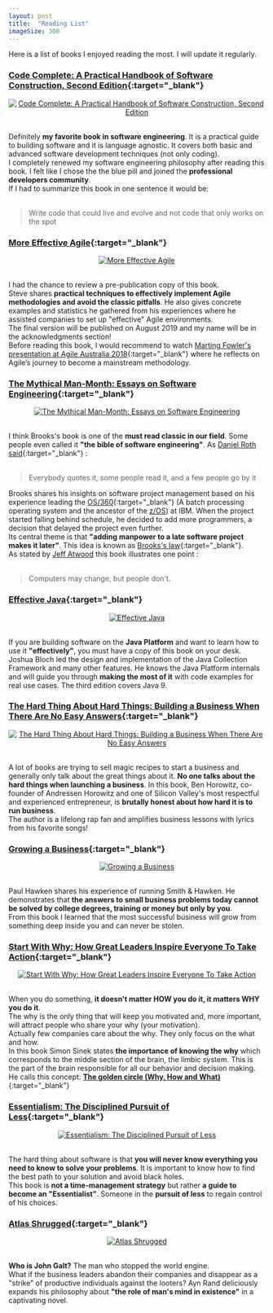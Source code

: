 ```yaml
---
layout: post
title:  "Reading List"
imageSize: 300
---
```


Here is a list of books I enjoyed reading the most. 
I will update it regularly.  
<!--more-->

### [Code Complete: A Practical Handbook of Software Construction, Second Edition](https://www.amazon.com/dp/0735619670){:target="_blank"}
<div align="center">
<a target="_blank" href="https://www.amazon.com/dp/0735619670">
  <img src="/assets/img/posts/code-complete-2.jpg" alt="Code Complete: A Practical Handbook of Software Construction, Second Edition" title="Code Complete: A Practical Handbook of Software Construction, Second Edition" width="{{ page.imageSize }}">
</a>
</div>
<br>

Definitely **my favorite book in software engineering**. It is a practical guide to building software and it is language agnostic. It covers both basic and advanced software development techniques (not only coding).  
I completely renewed my software engineering philosophy after reading this book. I felt like I chose the the blue pill and joined the **professional developers community**.  
If I had to summarize this book in one sentence it would be:  
<br>  

> Write code that could live and evolve and not code that only works on the spot  

### [More Effective Agile](https://moreeffectiveagile.com/){:target="_blank"}
<div align="center">
<a target="_blank" href="https://moreeffectiveagile.com/">
  <img src="/assets/img/posts/more-effective-agile.jpg" alt="More Effective Agile" title="More Effective Agile" width="{{ page.imageSize }}">
</a>
</div>
<br>

I had the chance to review a pre-publication copy of this book.  
Steve shares **practical techniques to effectively implement Agile methodologies and avoid the classic pitfalls**. He also gives concrete examples and statistics he gathered from his experiences where he assisted companies to set up "effective" Agile environments.  
The final version will be published on August 2019 and my name will be in the acknowledgments section!  
Before reading this book, I would recommend to watch [Marting Fowler's presentation at Agile Australia 2018](https://youtu.be/G_y2pNj0zZg){:target="_blank"} where he reflects on Agile’s journey to become a mainstream methodology.

### [The Mythical Man-Month: Essays on Software Engineering](https://www.amazon.com/dp/0201835959){:target="_blank"}
<div align="center">
<a target="_blank" href="https://www.amazon.com/dp/0201835959">
  <img src="/assets/img/posts/mythical-man-month.jpg" alt="The Mythical Man-Month: Essays on Software Engineering" title="The Mythical Man-Month: Essays on Software Engineering" width="{{ page.imageSize }}">
</a>
</div>
<br>

I think Brooks's book is one of the **must read classic in our field**.
Some people even called it **"the bible of software engineering"**. As [Daniel Roth said](https://money.cnn.com/magazines/fortune/fortune_archive/2005/12/12/8363107/index.htm){:target="_blank"} :  
<br>  

>  Everybody quotes it, some people read it, and a few people go by it  


Brooks shares his insights on software project management based on his experience leading the [OS/360](https://fr.wikipedia.org/wiki/OS/360){:target="_blank"} (A batch processing operating system and the ancestor of the [z/OS](https://www.ibm.com/it-infrastructure/z/zos)) at IBM. 
When the project started falling behind schedule, he decided to add more programmers, a decision that delayed the project even further.  
Its central theme is that **"adding manpower to a late software project makes it later"**. This idea is known as [Brooks's law](https://en.wikipedia.org/wiki/Brooks%27s_law){:target="_blank"}.  
As stated by [Jeff Atwood](https://blog.codinghorror.com/recommended-reading-for-developers/) this book illustrates one point :  
<br>  

> Computers may change, but people don't.  


### [Effective Java](https://www.amazon.com/dp/0134685997){:target="_blank"}
<div align="center">
<a target="_blank" href="https://www.amazon.com/dp/0134685997">
  <img src="/assets/img/posts/effective-java-3.jpg" alt="Effective Java" title="Effective Java" width="{{ page.imageSize }}">
</a>
</div>
<br>

If you are building software on the **Java Platform** and want to learn how to use it **"effectively"**, you must have a copy of this book on your desk.  
Joshua Bloch led the design and implementation of the Java Collection Framework and many other features. He knows the Java Platform internals and will guide you through **making the most of it** with code examples for real use cases. The third edition covers Java 9.  

### [The Hard Thing About Hard Things: Building a Business When There Are No Easy Answers](https://www.amazon.com/Hard-Thing-About-Things-Building/dp/B00I0A6HUO){:target="_blank"}
<div align="center">
<a target="_blank" href="https://www.amazon.com/Hard-Thing-About-Things-Building/dp/B00I0A6HUO">
  <img src="/assets/img/posts/the-hard-thing-about-hard-things.jpg" alt="The Hard Thing About Hard Things: Building a Business When There Are No Easy Answers" title="The Hard Thing About Hard Things: Building a Business When There Are No Easy Answers" width="{{ page.imageSize }}">
</a>
</div>
<br>

A lot of books are trying to sell magic recipes to start a business and generally only talk about the great things about it. **No one talks about the hard things when launching a business**.
In this book, Ben Horowitz, co-founder of Andressen Horowitz and one of Silicon Valley's most respectful and experienced entrepreneur, is **brutally honest about how hard it is to run business**.  
The author is a lifelong rap fan and amplifies business lessons with lyrics from his favorite songs!

### [Growing a Business](https://www.amazon.com/Growing-Business-Paul-Hawken/dp/0671671642){:target="_blank"}
<div align="center">
<a target="_blank" href="https://www.amazon.com/Growing-Business-Paul-Hawken/dp/0671671642">
  <img src="/assets/img/posts/growing-a-business.jpg" alt="Growing a Business" title="Growing a Business" width="{{ page.imageSize }}">
</a>
</div>
<br>

Paul Hawken shares his experience of running Smith & Hawken. He demonstrates that **the answers to small business problems today cannot be solved by college degrees, training or money but only by you**.  
From this book I learned that the most successful business will grow from something deep inside you and can never be stolen.

### [Start With Why: How Great Leaders Inspire Everyone To Take Action](https://www.amazon.com/Start-Why-Leaders-Inspire-Everyone/dp/0241958229){:target="_blank"}
<div align="center">
<a target="_blank" href="https://www.amazon.com/Start-Why-Leaders-Inspire-Everyone/dp/0241958229">
  <img src="/assets/img/posts/start-with-why.jpg" alt="Start With Why: How Great Leaders Inspire Everyone To Take Action" title="Start With Why: How Great Leaders Inspire Everyone To Take Action" width="{{ page.imageSize }}">
</a>
</div>
<br>

When you do something, **it doesn't matter HOW you do it, it matters WHY you do it**.  
The why is the only thing that will keep you motivated and, more important, will attract people who share your why (your motivation).  
Actually few companies care about the why. They only focus on the what and how.  
In this book Simon Sinek states **the importance of knowing the why** which corresponds to the middle section of the brain, the limbic system. This is the part of the brain responsible for all our behavior and decision making. He calls this concept: [**The golden circle (Why, How and What)**](https://startwithwhy.com/commit/the-golden-circle){:target="_blank"}

### [Essentialism: The Disciplined Pursuit of Less](https://www.amazon.com/Essentialism-Disciplined-Pursuit-Greg-McKeown/dp/0804137382){:target="_blank"}
<div align="center">
<a target="_blank" href="https://www.amazon.com/Essentialism-Disciplined-Pursuit-Greg-McKeown/dp/0804137382">
  <img src="/assets/img/posts/essentialism.jpg" alt="Essentialism: The Disciplined Pursuit of Less" title="Essentialism: The Disciplined Pursuit of Less" width="{{ page.imageSize }}">
</a>
</div>
<br>

The hard thing about software is that **you will never know everything you need to know to solve your problems**. It is important to know how to find the best path to your solution and avoid black holes.  
This book is **not a time-management strategy** but rather **a guide to become an "Essentialist"**. Someone in the **pursuit of less** to regain control of his choices.  

### [Atlas Shrugged](https://www.amazon.com/Atlas-Shrugged-Ayn-Rand/dp/0451191145){:target="_blank"}
<div align="center">
<a target="_blank" href="https://www.amazon.com/Atlas-Shrugged-Ayn-Rand/dp/0451191145">
  <img src="/assets/img/posts/atlas-shrugged.jpg" alt="Atlas Shrugged" title="Atlas Shrugged" width="{{ page.imageSize }}">
</a>
</div>
<br>

**Who is John Galt?** The man who stopped the world engine.  
What if the business leaders abandon their companies and disappear as a "strike" of productive individuals against the looters?
Ayn Rand deliciously expands his philosophy about **"the role of man's mind in existence"** in a captivating novel.  
